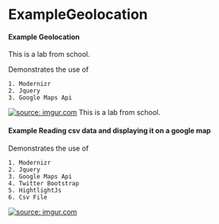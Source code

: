 # ExampleGeolocation

#### Example Geolocation
This is a lab from school.

Demonstrates the use of
```
1. Modernizr
2. Jquery
3. Google Maps Api
```
<a href="http://imgur.com/CynKNg6"><img src="http://i.imgur.com/CynKNg6.png" title="source: imgur.com" /></a>
This is a lab from school.


#### Example Reading csv data and displaying it on a google map

Demonstrates the use of
```
1. Modernizr
2. Jquery
3. Google Maps Api
4. Twitter Bootstrap
5. HightlightJs
6. Csv File
```
<a href="http://imgur.com/mDqmHGf"><img src="http://i.imgur.com/mDqmHGf.png" title="source: imgur.com" /></a>
